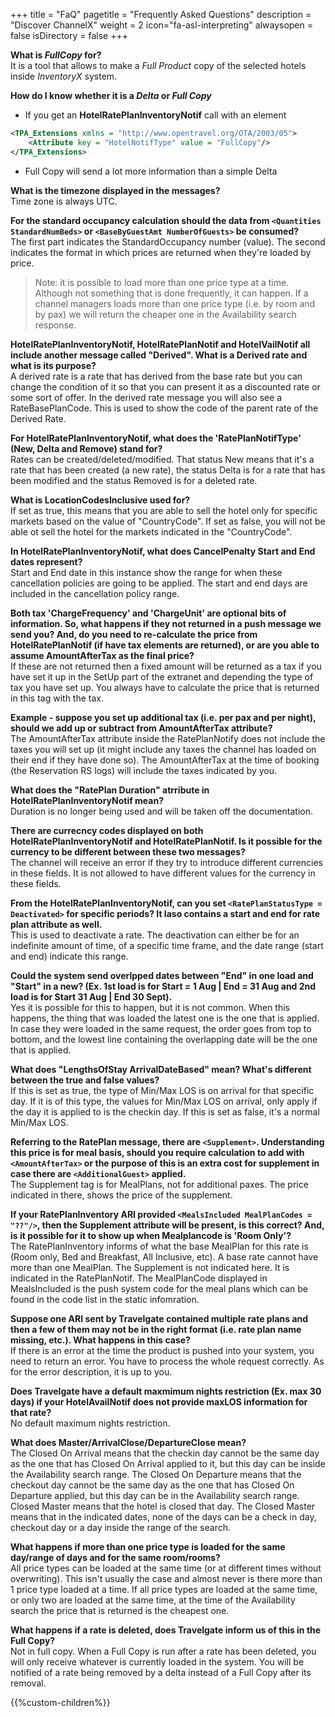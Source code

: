 +++
title = "FaQ"
pagetitle = "Frequently Asked Questions"
description = "Discover ChannelX"
weight = 2
icon="fa-asl-interpreting"
alwaysopen = false
isDirectory = false
+++

**What is *FullCopy* for?**\
It is a tool that allows to make a *Full Product* copy of the selected hotels inside *InventoryX* system. 

**How do I know whether it is a *Delta* or *Full Copy***
- If you get an **HotelRatePlanInventoryNotif** call with an element 

```xml
<TPA_Extensions xmlns = "http://www.opentravel.org/OTA/2003/05">
    <Attribute key = "HotelNotifType" value = "FullCopy"/>
</TPA_Extensions>
```
- Full Copy will send a lot more information than a simple Delta

**What is the timezone displayed in the messages?**\
Time zone is always UTC.

**For the standard occupancy calculation should the data from `<Quantities StandardNumBeds>` or `<BaseByGuestAmt NumberOfGuests>` be consumed?**\
The first part indicates the StandardOccupancy number (value). The second indicates the format in which prices are returned when they're loaded by price. 

>Note: it is possible to load more than one price type at a time. Although not something that is done frequently, it can happen. If a channel managers loads more than one price type (i.e. by room and by pax) we will return the cheaper one in the Availability search response.

**HotelRatePlanInventoryNotif, HotelRatePlanNotif and HotelVailNotif all include another message called "Derived". What is a Derived rate and what is its purpose?**\
A derived rate is a rate that has derived from the base rate but you can change the condition of it so that you can present it as a discounted rate or some sort of offer.
In the derived rate message you will also see a RateBasePlanCode. This is used to show the code of the parent rate of the Derived Rate.

**For HotelRatePlanInventoryNotif, what does the 'RatePlanNotifType' (New, Delta and Remove) stand for?**\
Rates can be created/deleted/modified. That status New means that it's a rate that has been created (a new rate), the status Delta is for a rate that has been modified and the status Removed is for a deleted rate.

**What is LocationCodesInclusive used for?**\
If set as true, this means that you are able to sell the hotel only for specific markets based on the value of "CountryCode". If set as false, you will not be able ot sell the hotel for the markets indicated in the "CountryCode".

**In HotelRatePlanInventoryNotif, what does CancelPenalty Start and End dates represent?**\
Start and End date in this instance show the range for when these cancellation policies are going to be applied. The start and end days are included in the cancellation policy range.

**Both tax 'ChargeFrequency' and 'ChargeUnit' are optional bits of information. So, what happens if they not returned in a push message we send you? And, do you need to re-calculate the price from HotelRatePlanNotif (if have tax elements are returned), or are you able to assume AmountAfterTax as the final price?**\
If these are not returned then a fixed amount will be returned as a tax if you have set it up in the SetUp part of the extranet and depending the type of tax you have set up. You always have to calculate the price that is returned in this tag with the tax.

**Example - suppose you set up additional tax (i.e. per pax and per night), should we add up or subtract from AmountAfterTax attribute?**\
The AmountAfterTax attribute inside the RatePlanNotify does not include the taxes you will set up (it might include any taxes the channel has loaded on their end if they have done so). The AmountAfterTax at the time of booking (the Reservation RS logs) will include the taxes indicated by you.

**What does the "RatePlan Duration" atrribute in HotelRatePlanInventoryNotif mean?**\
Duration is no longer being used and will be taken off the documentation.

**There are currecncy codes displayed on both HotelRatePlanInventoryNotif and HotelRatePlanNotif. Is it possible for the currency to be different between these two messages?**\
The channel will receive an error if they try to introduce different currencies in these fields. It is not allowed to have different values for the currency in these fields.

**From the HotelRatePlanInventoryNotif, can you set `<RatePlanStatusType = Deactivated>` for specific periods? It laso contains a start and end for rate plan attribute as well.**\
This is used to deactivate a rate. The deactivation can either be for an indefinite amount of time, of a specific time frame, and the date range (start and end) indicate this range.

**Could the system send overlpped dates between "End" in one load and "Start" in a new? (Ex. 1st load is for Start = 1 Aug | End = 31 Aug and 2nd load is for Start 31 Aug | End 30 Sept).**\
Yes it is possible for this to happen, but it is not common. When this happens, the thing that was loaded the latest one is the one that is applied. In case they were loaded in the same request, the order goes from top to bottom, and the lowest line containing the overlapping date will be the one that is applied.

**What does "LengthsOfStay ArrivalDateBased" mean? What's different between the true and false values?**\
If this is set as true, the type of Min/Max LOS is on arrival for that specific day. If it is of this type, the values for Min/Max LOS on arrival, only apply if the day it is applied to is the checkin day. If this is set as false, it's a normal Min/Max LOS.

**Referring to the RatePlan message, there are `<Supplement>`. Understanding this price is for meal basis, should you require calculation to add with `<AmountAfterTax>` or the purpose of this is an extra cost for supplement in case there are `<AdditionalGuest>` applied.**\
The Supplement tag is for MealPlans, not for additional paxes. The price indicated in there, shows the price of the supplement.

**If your RatePlanInventory ARI provided `<MealsIncluded MealPlanCodes = "??"/>`, then the Supplement attribute will be present, is this correct? And, is it possible for it to show up when Mealplancode is 'Room Only'?**\
The RatePlanInventory informs of what the base MealPlan for this rate is (Room only, Bed and Breakfast, All Inclusive, etc). A base rate cannot have more than one MealPlan. The Supplement is not indicated here. It is indicated in the RatePlanNotif. The MealPlanCode displayed in MealsIncluded is the push system code for the meal plans which can be found in the code list in the static infomration.

**Suppose one ARI sent by Travelgate contained multiple rate plans and then a few of them may not be in the right format (i.e. rate plan name missing, etc.). What happens in this case?**\
If there is an error at the time the product is pushed into your system, you need to return an error. You have to process the whole request correctly. As for the error description, it is up to you.

**Does Travelgate have a default maxmimum nights restriction (Ex. max 30 days) if your HotelAvailNotif does not provide maxLOS information for that rate?**\
No default maximum nights restriction.

**What does Master/ArrivalClose/DepartureClose mean?**\
The Closed On Arrival means that the checkin day cannot be the same day as the one that has  Closed On Arrival applied to it, but this day can be inside the Availability search range. The Closed On Departure means that the checkout day cannot be the same day as the one that has Closed On Departure applied, but this day can be in the Availability search range. Closed Master means that the hotel is closed that day. The Closed Master means that in the indicated dates, none of the days can be a check in day, checkout day or a day inside the range of the search.

**What happens if more than one price type is loaded for the same day/range of days and for the same room/rooms?**\
All price types can be loaded at the same time (or at different times without overwriting). This isn't usually the case and almost never is there more than 1 price type loaded at a time. If all price types are loaded at the same time, or only two are loaded at the same time, at the time of the Availability search the price that is returned is the cheapest one.

**What happens if a rate is deleted, does Travelgate inform us of this in the Full Copy?**\
Not in full copy. When a Full Copy is run after a rate has been deleted, you will only receive whatever is currently loaded in the system. You will be notified of a rate being removed by a delta instead of a Full Copy after its removal.

{{%custom-children%}}

